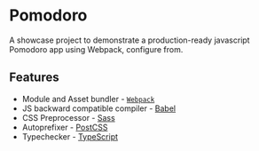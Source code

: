 # Pomodoro

A showcase project to demonstrate a production-ready javascript Pomodoro app using Webpack, configure from.

## Features

- Module and Asset bundler - [`Webpack`](https://webpack.js.org/)
- JS backward compatible compiler - [Babel](https://babeljs.io/)
- CSS Preprocessor - [Sass](https://sass-lang.com/)
- Autoprefixer - [PostCSS](https://postcss.org/)
- Typechecker - [TypeScript](https://typescriptlang.org/)
